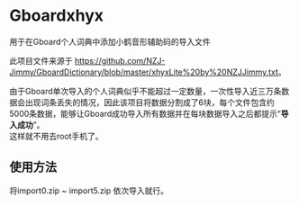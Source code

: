 # Gboardxhyx
用于在Gboard个人词典中添加小鹤音形辅助码的导入文件

此项目文件来源于 <https://github.com/NZJ-Jimmy/GboardDictionary/blob/master/xhyxLite%20by%20NZJJimmy.txt>。

由于Gboard单次导入的个人词典似乎不能超过一定数量，一次性导入近三万条数据会出现词条丢失的情况，因此该项目将数据分割成了6块，每个文件包含约5000条数据，能够让Gboard成功导入所有数据并在每块数据导入之后都提示“**导入成功**”。<br>
这样就不用去root手机了。

使用方法
--------
将import0.zip ~ import5.zip 依次导入就行。
